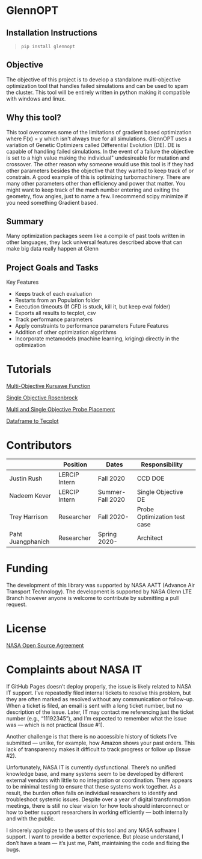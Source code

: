 # GlennOPT

## Installation Instructions
> `pip install glennopt`

## Objective
The objective of this project is to develop a standalone multi-objective optimization tool that handles failed simulations and can be used to spam the cluster. 
This tool will be entirely written in python making it compatible with windows and linux. 

## Why this tool?
This tool overcomes some of the limitations of gradient based optimization where F(x) = y which isn't always true for all simulations. GlennOPT uses a variation of Genetic Optimizers called Differential Evolution (DE). DE is capable of handling failed simulations. In the event of a failure the objective is set to a high value making the individual" undesireable for mutation and crossover. The other reason why someone would use this tool is if they had other parameters besides the objective that they wanted to keep track of or constrain. A good example of this is optimizing turbomachinery. There are many other parameters other than efficiency and power that matter. You might want to keep track of the mach number entering and exiting the geometry, flow angles, just to name a few. I recommend scipy minimize if you need something Gradient based.

## Summary
Many optimization packages seem like a compile of past tools written in other languages, they lack universal features described above that can make big data really happen at Glenn

## Project Goals and Tasks
Key Features
*  Keeps track of each evaluation
*  Restarts from an Population folder
*  Execution timeouts (If CFD is stuck, kill it, but keep eval folder)
*  Exports all results to tecplot, csv 
*  Track performance parameters
*  Apply constraints to performance parameters 
Future Features
*  Addition of other optimization algorithms
*  Incorporate metamodels (machine learning, kriging) directly in the optimization


# Tutorials
[Multi-Objective Kursawe Function](https://colab.research.google.com/github/nasa/GlennOPT/blob/main/test/kur/multi_objective_example.ipynb)

[Single Objective Rosenbrock](https://colab.research.google.com/github/nasa/GlennOPT/blob/main/test/Rosenbrock/RosenbrockExample.ipynb)

[Multi and Single Objective Probe Placement](https://colab.research.google.com/github/nasa/GlennOPT/blob/main/test/ProbePlacement_multi/ProbePlacementExample.ipynb)

[Dataframe to Tecplot](https://colab.research.google.com/github/nasa/GlennOPT/blob/main/test/csv_to_tecplot/csv_to_tecplot.ipynb)

# Contributors 
|                   | Position      | Dates            | Responsibility                      |   |
|-------------------|---------------|------------------|-------------------------------------|---|
| Justin Rush       | LERCIP Intern | Fall 2020        | CCD DOE                             |   |
| Nadeem Kever      | LERCIP Intern | Summer-Fall 2020 | Single Objective DE                 |   |
| Trey Harrison     | Researcher    | Fall 2020-       | Probe Optimization test case        |   |
| Paht Juangphanich | Researcher    | Spring 2020-     | Architect                           |   |

# Funding
The development of this library was supported by NASA AATT (Advance Air Transport Technology). The development is supported by NASA Glenn LTE Branch however anyone is welcome to contribute by submitting a pull request. 

# License
[NASA Open Source Agreement](https://opensource.org/licenses/NASA-1.3)


# Complaints about NASA IT
If GitHub Pages doesn’t deploy properly, the issue is likely related to NASA IT support. I’ve repeatedly filed internal tickets to resolve this problem, but they are often marked as resolved without any communication or follow-up. When a ticket is filed, an email is sent with a long ticket number, but no description of the issue. Later, IT may contact me referencing just the ticket number (e.g., “11192345”), and I’m expected to remember what the issue was — which is not practical (Issue #1).

Another challenge is that there is no accessible history of tickets I’ve submitted — unlike, for example, how Amazon shows your past orders. This lack of transparency makes it difficult to track progress or follow up (Issue #2).

Unfortunately, NASA IT is currently dysfunctional. There’s no unified knowledge base, and many systems seem to be developed by different external vendors with little to no integration or coordination. There appears to be minimal testing to ensure that these systems work together. As a result, the burden often falls on individual researchers to identify and troubleshoot systemic issues. Despite over a year of digital transformation meetings, there is still no clear vision for how tools should interconnect or how to better support researchers in working efficiently — both internally and with the public.

I sincerely apologize to the users of this tool and any NASA software I support. I want to provide a better experience. But please understand, I don’t have a team — it’s just me, Paht, maintaining the code and fixing the bugs.
